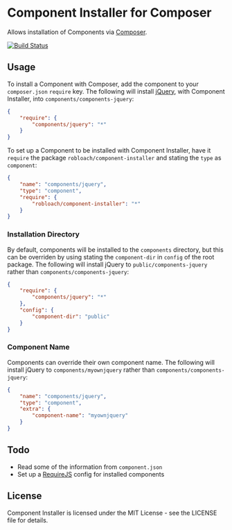 Component Installer for Composer
================================

Allows installation of Components via [Composer](http://getcomposer.org).

[![Build Status](https://secure.travis-ci.org/RobLoach/component-installer.png?branch=master)](http://travis-ci.org/RobLoach/component-installer)

Usage
-----

To install a Component with Composer, add the component to your `composer.json`
`require` key. The following will install [jQuery](http://jquery.com), with
Component Installer, into `components/components-jquery`:

``` json
{
    "require": {
        "components/jquery": "*"
    }
}
```

To set up a Component to be installed with Component Installer, have it
`require` the package `robloach/component-installer` and stating the `type` as
`component`:

``` json
{
    "name": "components/jquery",
    "type": "component",
    "require": {
        "robloach/component-installer": "*"
    }
}
```

### Installation Directory

By default, components will be installed to the `components` directory, but this
can be overriden by using stating the `component-dir` in `config` of the root
package. The following will install jQuery to `public/components-jquery` rather
than `components/components-jquery`:

``` json
{
    "require": {
        "components/jquery": "*"
    },
    "config": {
        "component-dir": "public"
    }
}
```

### Component Name

Components can override their own component name. The following will install
jQuery to `components/myownjquery` rather than `components/components-jquery`:

``` json
{
    "name": "components/jquery",
    "type": "component",
    "extra": {
        "component-name": "myownjquery"
    }
}
```

Todo
----

* Read some of the information from `component.json`
* Set up a [RequireJS](http://requirejs.org) config for installed components

License
-------

Component Installer is licensed under the MIT License - see the LICENSE file
for details.
